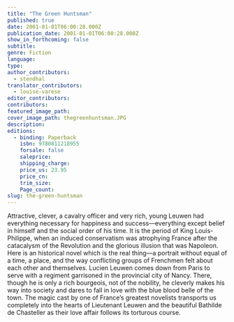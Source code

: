 ```yaml
---
title: "The Green Huntsman"
published: true
date: 2001-01-01T06:00:28.000Z
publication_date: 2001-01-01T06:00:28.000Z
show_in_forthcoming: false
subtitle:
genre: Fiction
language:
type:
author_contributors:
  - stendhal
translator_contributors:
  - louise-varese
editor_contributors:
contributors:
featured_image_path:
cover_image_path: thegreenhuntsman.JPG
description:
editions:
  - binding: Paperback
    isbn: 9780811218955
    forsale: false
    saleprice:
    shipping_charge:
    price_us: 23.95
    price_cn:
    trim_size:
    Page_count:
slug: the-green-huntsman
---
```


Attractive, clever, a cavalry officer and very rich, young Leuwen had everything necessary for happiness and success––everything except belief in himself and the social order of his time. It is the period of King Louis-Philippe, when an induced conservatism was atrophying France after the catacalysm of the Revolution and the glorious illusion that was Napoleon. Here is an historical novel which is the real thing––a portrait without equal of a time, a place, and the way conflicting groups of Frenchmen felt about each other and themselves. Lucien Leuwen comes down from Paris to serve with a regiment garrisoned in the provincial city of Nancy. There, though he is only a rich bourgeois, not of the nobility, he cleverly makes his way into society and dares to fall in love with the blue blood belle of the town. The magic cast by one of France’s greatest novelists transports us completely into the hearts of Lieutenant Leuwen and the beautiful Bathilde de Chasteller as their love affair follows its torturous course.

